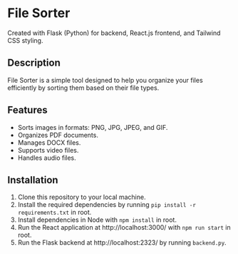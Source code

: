 # File Sorter
Created with Flask (Python) for backend, React.js frontend, and Tailwind CSS styling.

## Description
File Sorter is a simple tool designed to help you organize your files efficiently by sorting them based on their file types.

## Features
- Sorts images in formats: PNG, JPG, JPEG, and GIF.
- Organizes PDF documents.
- Manages DOCX files.
- Supports video files.
- Handles audio files.

## Installation
1. Clone this repository to your local machine.
2. Install the required dependencies by running `pip install -r requirements.txt` in root.
3. Install dependencies in Node with `npm install` in root.
4. Run the React application at http://localhost:3000/ with `npm run start` in root.
5. Run the Flask backend at http://localhost:2323/ by running `backend.py`.
